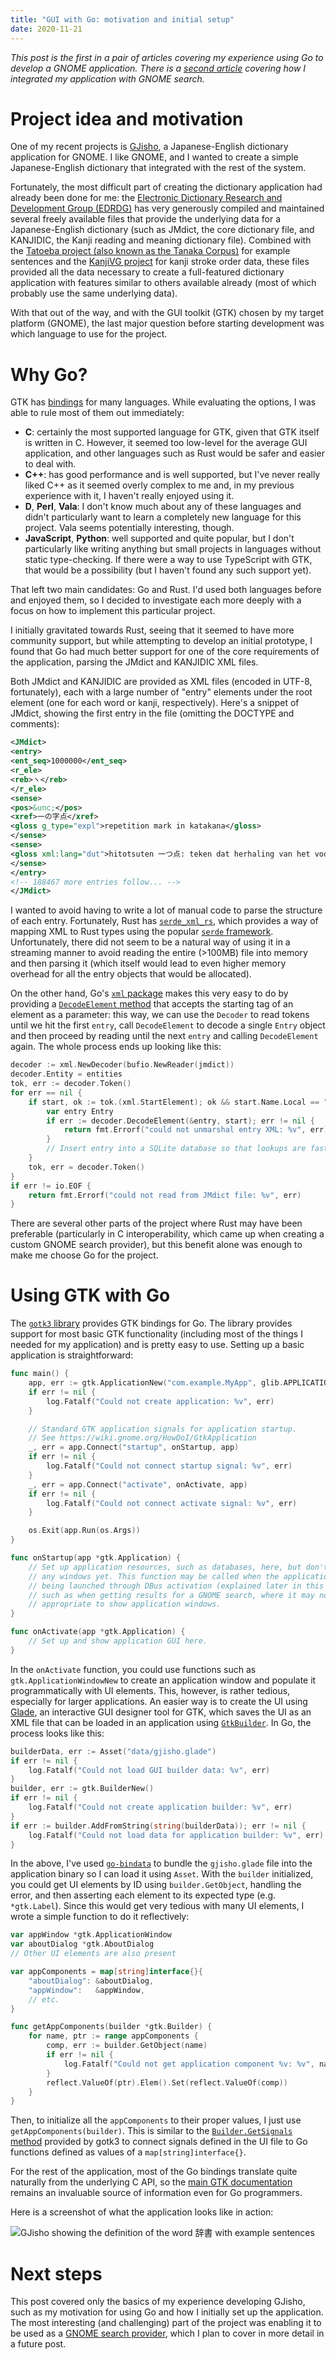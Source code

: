 ```yaml
---
title: "GUI with Go: motivation and initial setup"
date: 2020-11-21
---
```


_This post is the first in a pair of articles covering my experience using Go to
develop a GNOME application. There is a [second
article](./gui-with-go-search-provider.html) covering how I integrated my
application with GNOME search._

# Project idea and motivation

One of my recent projects is [GJisho](https://github.com/ianprime0509/gjisho), a
Japanese-English dictionary application for GNOME. I like GNOME, and I wanted to
create a simple Japanese-English dictionary that integrated with the rest of the
system.

Fortunately, the most difficult part of creating the dictionary application had
already been done for me: the [Electronic Dictionary Research and Development
Group (EDRDG)](https://www.edrdg.org/wiki/index.php/Main_Page) has very
generously compiled and maintained several freely available files that provide
the underlying data for a Japanese-English dictionary (such as JMdict, the core
dictionary file, and KANJIDIC, the Kanji reading and meaning dictionary file).
Combined with the [Tatoeba project (also known as the Tanaka
Corpus)](https://www.edrdg.org/wiki/index.php/Tanaka_Corpus) for example
sentences and the [KanjiVG project](https://github.com/KanjiVG/kanjivg) for
kanji stroke order data, these files provided all the data necessary to create a
full-featured dictionary application with features similar to others available
already (most of which probably use the same underlying data).

With that out of the way, and with the GUI toolkit (GTK) chosen by my target
platform (GNOME), the last major question before starting development was which
language to use for the project.

# Why Go?

GTK has [bindings](https://www.gtk.org/docs/language-bindings/) for many
languages. While evaluating the options, I was able to rule most of them out
immediately:

- **C**: certainly the most supported language for GTK, given that GTK itself is
  written in C. However, it seemed too low-level for the average GUI
  application, and other languages such as Rust would be safer and easier to
  deal with.
- **C++**: has good performance and is well supported, but I've never really
  liked C++ as it seemed overly complex to me and, in my previous experience
  with it, I haven't really enjoyed using it.
- **D**, **Perl**, **Vala**: I don't know much about any of these languages and
  didn't particularly want to learn a completely new language for this project.
  Vala seems potentially interesting, though.
- **JavaScript**, **Python**: well supported and quite popular, but I don't
  particularly like writing anything but small projects in languages without
  static type-checking. If there were a way to use TypeScript with GTK, that
  would be a possibility (but I haven't found any such support yet).

That left two main candidates: Go and Rust. I'd used both languages before and
enjoyed them, so I decided to investigate each more deeply with a focus on how
to implement this particular project.

I initially gravitated towards Rust, seeing that it seemed to have more
community support, but while attempting to develop an initial prototype, I found
that Go had much better support for one of the core requirements of the
application, parsing the JMdict and KANJIDIC XML files.

Both JMdict and KANJIDIC are provided as XML files (encoded in UTF-8,
fortunately), each with a large number of "entry" elements under the root
element (one for each word or kanji, respectively). Here's a snippet of JMdict,
showing the first entry in the file (omitting the DOCTYPE and comments):

```xml
<JMdict>
<entry>
<ent_seq>1000000</ent_seq>
<r_ele>
<reb>ヽ</reb>
</r_ele>
<sense>
<pos>&unc;</pos>
<xref>一の字点</xref>
<gloss g_type="expl">repetition mark in katakana</gloss>
</sense>
<sense>
<gloss xml:lang="dut">hitotsuten 一つ点: teken dat herhaling van het voorafgaande katakana-schriftteken aangeeft</gloss>
</sense>
</entry>
<!-- 188467 more entries follow... -->
</JMdict>
```

I wanted to avoid having to write a lot of manual code to parse the structure of
each entry. Fortunately, Rust has
[`serde_xml_rs`](https://crates.io/crates/serde-xml-rs), which provides a way of
mapping XML to Rust types using the popular [`serde`
framework](https://crates.io/crates/serde). Unfortunately, there did not seem to
be a natural way of using it in a streaming manner to avoid reading the entire
(>100MB) file into memory and then parsing it (which itself would lead to even
higher memory overhead for all the entry objects that would be allocated).

On the other hand, Go's [`xml` package](https://golang.org/pkg/encoding/xml/)
makes this very easy to do by providing a [`DecodeElement`
method](https://golang.org/pkg/encoding/xml/#Decoder.DecodeElement) that accepts
the starting tag of an element as a parameter: this way, we can use the
`Decoder` to read tokens until we hit the first `entry`, call `DecodeElement` to
decode a single `Entry` object and then proceed by reading until the next
`entry` and calling `DecodeElement` again. The whole process ends up looking
like this:

```go
decoder := xml.NewDecoder(bufio.NewReader(jmdict))
decoder.Entity = entities
tok, err := decoder.Token()
for err == nil {
    if start, ok := tok.(xml.StartElement); ok && start.Name.Local == "entry" {
        var entry Entry
        if err := decoder.DecodeElement(&entry, start); err != nil {
            return fmt.Errorf("could not unmarshal entry XML: %v", err)
        }
        // Insert entry into a SQLite database so that lookups are fast
    }
    tok, err = decoder.Token()
}
if err != io.EOF {
    return fmt.Errorf("could not read from JMdict file: %v", err)
}
```

There are several other parts of the project where Rust may have been preferable
(particularly in C interoperability, which came up when creating a custom GNOME
search provider), but this benefit alone was enough to make me choose Go for the
project.

# Using GTK with Go

The [`gotk3` library](https://github.com/gotk3/gotk3) provides GTK bindings for
Go. The library provides support for most basic GTK functionality (including
most of the things I needed for my application) and is pretty easy to use.
Setting up a basic application is straightforward:

```go
func main() {
    app, err := gtk.ApplicationNew("com.example.MyApp", glib.APPLICATION_FLAGS_NONE)
    if err != nil {
        log.Fatalf("Could not create application: %v", err)
    }

    // Standard GTK application signals for application startup.
    // See https://wiki.gnome.org/HowDoI/GtkApplication
    _, err = app.Connect("startup", onStartup, app)
    if err != nil {
        log.Fatalf("Could not connect startup signal: %v", err)
    }
    _, err = app.Connect("activate", onActivate, app)
    if err != nil {
        log.Fatalf("Could not connect activate signal: %v", err)
    }

    os.Exit(app.Run(os.Args))
}

func onStartup(app *gtk.Application) {
    // Set up application resources, such as databases, here, but don't show
    // any windows yet. This function may be called when the application is
    // being launched through DBus activation (explained later in this article),
    // such as when getting results for a GNOME search, where it may not be
    // appropriate to show application windows.
}

func onActivate(app *gtk.Application) {
    // Set up and show application GUI here.
}
```

In the `onActivate` function, you could use functions such as
`gtk.ApplicationWindowNew` to create an application window and populate it
programmatically with UI elements. This, however, is rather tedious, especially
for larger applications. An easier way is to create the UI using
[Glade](https://glade.gnome.org/), an interactive GUI designer tool for GTK,
which saves the UI as an XML file that can be loaded in an application using
[`GtkBuilder`](https://developer.gnome.org/gtk3/stable/GtkBuilder.html). In Go,
the process looks like this:

```go
builderData, err := Asset("data/gjisho.glade")
if err != nil {
    log.Fatalf("Could not load GUI builder data: %v", err)
}
builder, err := gtk.BuilderNew()
if err != nil {
    log.Fatalf("Could not create application builder: %v", err)
}
if err := builder.AddFromString(string(builderData)); err != nil {
    log.Fatalf("Could not load data for application builder: %v", err)
}
```

In the above, I've used [`go-bindata`](https://github.com/go-bindata/go-bindata)
to bundle the `gjisho.glade` file into the application binary so I can load it
using `Asset`. With the `builder` initialized, you could get UI elements by ID
using `builder.GetObject`, handling the error, and then asserting each element
to its expected type (e.g. `*gtk.Label`). Since this would get very tedious with
many UI elements, I wrote a simple function to do it reflectively:

```go
var appWindow *gtk.ApplicationWindow
var aboutDialog *gtk.AboutDialog
// Other UI elements are also present

var appComponents = map[string]interface{}{
	"aboutDialog": &aboutDialog,
	"appWindow":   &appWindow,
    // etc.
}

func getAppComponents(builder *gtk.Builder) {
	for name, ptr := range appComponents {
		comp, err := builder.GetObject(name)
		if err != nil {
			log.Fatalf("Could not get application component %v: %v", name, err)
		}
		reflect.ValueOf(ptr).Elem().Set(reflect.ValueOf(comp))
	}
}
```

Then, to initialize all the `appComponents` to their proper values, I just use
`getAppComponents(builder)`. This is similar to the [`Builder.GetSignals`
method](https://pkg.go.dev/github.com/gotk3/gotk3/gtk#Builder.ConnectSignals)
provided by gotk3 to connect signals defined in the UI file to Go functions
defined as values of a `map[string]interface{}`.

For the rest of the application, most of the Go bindings translate quite
naturally from the underlying C API, so the [main GTK
documentation](https://developer.gnome.org/gtk3/stable/index.html) remains an
invaluable source of information even for Go programmers.

Here is a screenshot of what the application looks like in action:

![GJisho showing the definition of the word 辞書 with example
sentences](./img/gjisho.png)

# Next steps

This post covered only the basics of my experience developing GJisho, such as my
motivation for using Go and how I initially set up the application. The most
interesting (and challenging) part of the project was enabling it to be used as
a [GNOME search provider](https://developer.gnome.org/SearchProvider/), which I
plan to cover in more detail in a future post.
